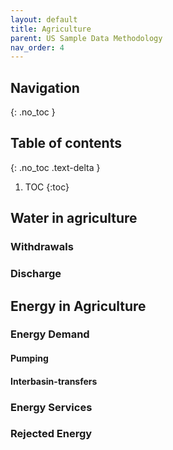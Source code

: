 ```yaml
---
layout: default
title: Agriculture
parent: US Sample Data Methodology
nav_order: 4
---
```


## Navigation
{: .no_toc }

## Table of contents
{: .no_toc .text-delta }

1. TOC
{:toc}

## Water in agriculture

### Withdrawals

### Discharge


## Energy in Agriculture

### Energy Demand
#### Pumping
#### Interbasin-transfers

### Energy Services

### Rejected Energy
